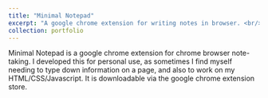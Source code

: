 ```yaml
---
title: "Minimal Notepad"
excerpt: "A google chrome extension for writing notes in browser. <br/><img src='chrome.png'>"
collection: portfolio
---
```


Minimal Notepad is a google chrome extension for chrome browser note-taking. I developed this for personal use, as sometimes I find myself needing to type down information on a page, and also to work on my HTML/CSS/Javascript. It is downloadable via the google chrome extension store. 


